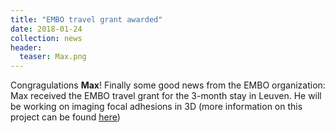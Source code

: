 ```yaml
---
title: "EMBO travel grant awarded"
date: 2018-01-24
collection: news
header:
  teaser: Max.png
---
```


Congragulations **Max**!
Finally some good news from the EMBO organization: Max received the EMBO travel grant for the 3-month stay in Leuven.
He will be working on imaging focal adhesions in 3D (more information on this project can be found <a href="{{ site.github.url }}/projects/cell-adhesion"><u>here</u></a>)
<br>
<br>
